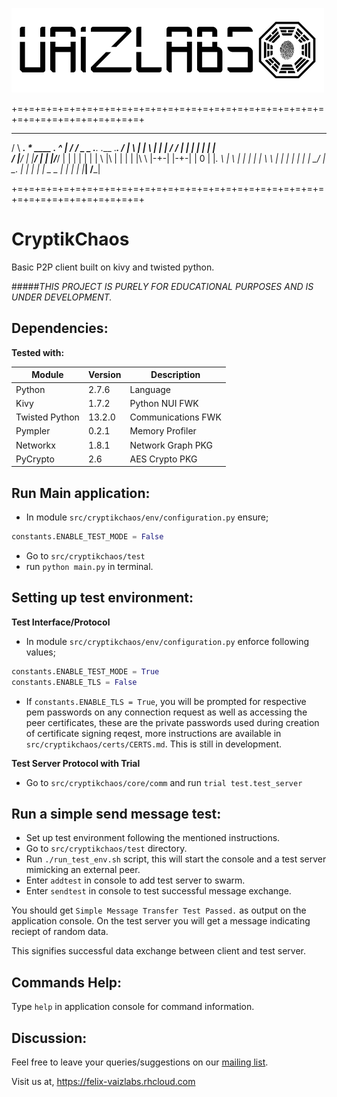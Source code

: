 ![vaizlabs](/src/cryptikchaos/data/vaizlabs_logo.png)

+=+=+=+=+=+=+=+=+=+=+=+=+=+=+=+=+=+=+=+=+=+=+=+=+=+=+=+=+=+=+=+=+=+=+=+=+=+=+
   __                                _ _  __  ___
  /  \  ____.  _*_   ____  __.__ _^_  |  /   /    _     _  .___.  .___  .___.
 /      |    \  |   |    \   |    |   | /   /      |   |   |   |  |   | |   \
/       |____/  |   |____/   |    |   |/___/       |   |   |   |  |   | |
\       |\      |   |        |    |   |\   \       |-+-|   |-+-|  | 0 | |___.
 \      | \     |   |        |    |   | \   \      |   |   |   |  |   |     |
  \__/ _|  \_. _|_ _|        |   _|_ _|_ \__ \___ _|   |_ _|   |_ |___| /___|

+=+=+=+=+=+=+=+=+=+=+=+=+=+=+=+=+=+=+=+=+=+=+=+=+=+=+=+=+=+=+=+=+=+=+=+=+=+=+

CryptikChaos
============

Basic P2P client built on kivy and twisted python.

#####_THIS PROJECT IS PURELY FOR EDUCATIONAL PURPOSES AND IS UNDER DEVELOPMENT._

Dependencies:
-------------

**Tested with:**

| Module         | Version    | Description        | 
|----------------|------------|--------------------|
| Python         | 2.7.6      | Language           |
| Kivy           | 1.7.2      | Python NUI FWK     | 
| Twisted Python | 13.2.0     | Communications FWK | 
| Pympler        | 0.2.1      | Memory Profiler    |
| Networkx       | 1.8.1      | Network Graph PKG  |
| PyCrypto       | 2.6        | AES Crypto PKG     |

Run Main application:
---------------------

* In module `src/cryptikchaos/env/configuration.py` ensure; 
```python
constants.ENABLE_TEST_MODE = False
```
* Go to `src/cryptikchaos/test`
* run `python main.py` in terminal.

Setting up test environment:
----------------------------

**Test Interface/Protocol**
* In module `src/cryptikchaos/env/configuration.py` enforce following values;
```python
constants.ENABLE_TEST_MODE = True
constants.ENABLE_TLS = False
```
* If `constants.ENABLE_TLS = True`, you will be prompted for respective pem passwords on any connection request as well as accessing the peer certificates, these are the private passwords used during creation of certificate signing reqest, more instructions are available in `src/cryptikchaos/certs/CERTS.md`. This is still in development.

**Test Server Protocol with Trial**
* Go to `src/cryptikchaos/core/comm` and run `trial test.test_server`

Run a simple send message test:
-------------------------------

* Set up test environment following the mentioned instructions.
* Go to `src/cryptikchaos/test` directory.
* Run `./run_test_env.sh` script, this will start the console and a test server mimicking an external peer.
* Enter `addtest` in console to add test server to swarm.
* Enter `sendtest` in console to test successful message exchange.

You should get `Simple Message Transfer Test Passed.` as output on the application console. On the test server you will get a message indicating reciept of random data.

This signifies successful data exchange between client and test server.

Commands Help:
--------------

Type `help` in application console for command information.

Discussion:
-----------

Feel free to leave your queries/suggestions on our [mailing list](mailto:cryptikchaos@googlegroups.com).

Visit us at, https://felix-vaizlabs.rhcloud.com



